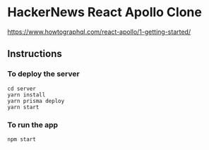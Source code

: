 # HackerNews React Apollo Clone

<https://www.howtographql.com/react-apollo/1-getting-started/>

## Instructions

### To deploy the server

```ssh
cd server
yarn install
yarn prisma deploy
yarn start
```

### To run the app

```ssh
npm start
```
